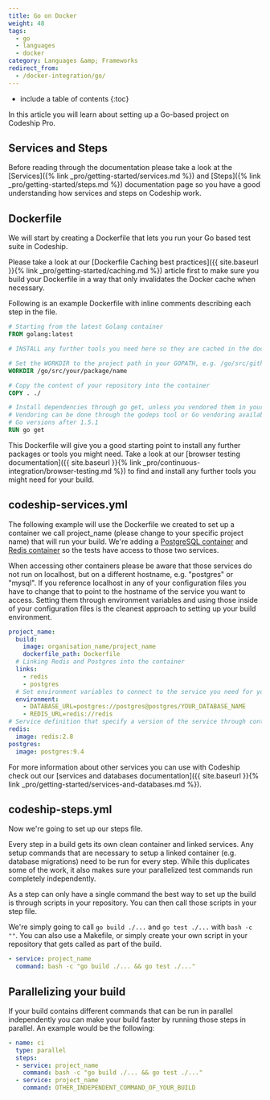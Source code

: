 ```yaml
---
title: Go on Docker
weight: 48
tags:
  - go
  - languages
  - docker
category: Languages &amp; Frameworks
redirect_from:
  - /docker-integration/go/
---
```


* include a table of contents
{:toc}

In this article you will learn about setting up a Go-based project on Codeship Pro.

## Services and Steps
Before reading through the documentation please take a look at the [Services]({% link _pro/getting-started/services.md %}) and [Steps]({% link _pro/getting-started/steps.md %}) documentation page so you have a good understanding how services and steps on Codeship work.

## Dockerfile
We will start by creating a Dockerfile that lets you run your Go based test suite in Codeship.

Please take a look at our [Dockerfile Caching best practices]({{ site.baseurl }}{% link _pro/getting-started/caching.md %}) article first to make sure you build your Dockerfile in a way that only invalidates the Docker cache when necessary.

Following is an example Dockerfile with inline comments describing each step in the file.

```Dockerfile
# Starting from the latest Golang container
FROM golang:latest

# INSTALL any further tools you need here so they are cached in the docker build

# Set the WORKDIR to the project path in your GOPATH, e.g. /go/src/github.com/go-martini/martini/
WORKDIR /go/src/your/package/name

# Copy the content of your repository into the container
COPY . ./

# Install dependencies through go get, unless you vendored them in your repository before
# Vendoring can be done through the godeps tool or Go vendoring available with
# Go versions after 1.5.1
RUN go get
```

This Dockerfile will give you a good starting point to install any further packages or tools you might need. Take a look at our [browser testing documentation]({{ site.baseurl }}{% link _pro/continuous-integration/browser-testing.md %}) to find and install any further tools you might need for your build.

## codeship-services.yml

The following example will use the Dockerfile we created to set up a container we call project_name (please change to your specific project name) that will run your build. We're adding a [PostgreSQL container](https://hub.docker.com/_/postgres/) and [Redis container](https://hub.docker.com/_/redis/) so the tests have access to those two services.

When accessing other containers please be aware that those services do not run on localhost, but on a different hostname, e.g. "postgres" or "mysql". If you reference localhost in any of your configuration files you have to change that to point to the hostname of the service you want to access. Setting them through environment variables and using those inside of your configuration files is the cleanest approach to setting up your build environment.

```yaml
project_name:
  build:
    image: organisation_name/project_name
    dockerfile_path: Dockerfile
  # Linking Redis and Postgres into the container
  links:
    - redis
    - postgres
  # Set environment variables to connect to the service you need for your build. Those environment variables can overwrite settings from your configuration files if configured. Make sure that your environment variables and configuration files work together as expected.
  environment:
    - DATABASE_URL=postgres://postgres@postgres/YOUR_DATABASE_NAME
    - REDIS_URL=redis://redis
# Service definition that specify a version of the service through container tags
redis:
  image: redis:2.8
postgres:
  image: postgres:9.4
```

For more information about other services you can use with Codeship check out our [services and databases documentation]({{ site.baseurl }}{% link _pro/getting-started/services-and-databases.md %}).

## codeship-steps.yml

Now we're going to set up our steps file.

Every step in a build gets its own clean container and linked services. Any setup commands that are necessary to setup a linked container (e.g. database migrations) need to be run for every step. While this duplicates some of the work, it also makes sure your parallelized test commands run completely independently.

As a step can only have a single command the best way to set up the build is through scripts in your repository. You can then call those scripts in your step file.

We're simply going to call `go build ./...` and `go test ./...` with `bash -c ""`. You can also use a Makefile, or simply create your own script in your repository that gets called as part of the build.

```yaml
- service: project_name
  command: bash -c "go build ./... && go test ./..."
```

## Parallelizing your build

If your build contains different commands that can be run in parallel independently you can make your build faster by running those steps in parallel. An example would be the following:

```yaml
- name: ci
  type: parallel
  steps:
  - service: project_name
    command: bash -c "go build ./... && go test ./..."
  - service: project_name
    command: OTHER_INDEPENDENT_COMMAND_OF_YOUR_BUILD
```
